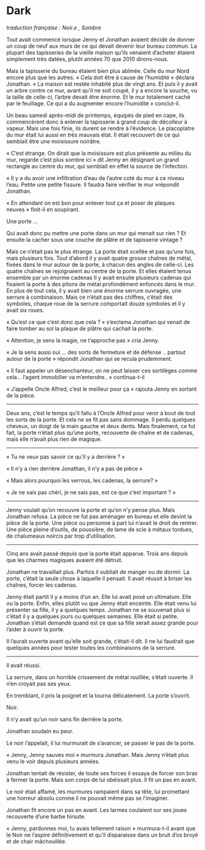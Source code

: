 # Dark

*traduction française : Noir.e , Sombre*

Tout avait commencé lorsque Jenny et Jonathan avaient décidé de donner un coup de neuf aux murs de ce qui devait devenir leur bureau commun. La plupart des tapisseries de la vieille maison qu’ils venaient d’acheter étaient simplement très datées, plutôt années 70 que 2010 dirons-nous.

Mais la tapisserie du bureau étaient bien plus abîmée. Celle du mur Nord encore plus que les autres.
« Cela doit être à cause de l’humidité » déclara Jonathan. « La maison est restée inhabité plus de vingt ans. Et puis il y avait un arbre contre ce mur, avant qu’il ne soit coupé, il y a encore la souche, vu la taille de celle-ci, l’arbre devait être énorme. Et le mur totalement caché par le feuillage. Ce qui a du augmenter encore l’humidité » conclut-il.

Un beau samedi après-midi de printemps, équipés de pied en cape, ils commencèrent donc à enlever la tapisserie à grand coup de décolleur à vapeur. Mais une fois finie, ils durent se rendre à l’évidence. Le placoplatre du mur était lui aussi en très mauvais état. Il était recouvert de ce qui semblait être une moisissure noirâtre.

« C’est étrange. On dirait que la moisissure est plus présente au milieu du mur, regarde c’est plus sombre ici » dit Jenny en désignant un grand rectangle au centre du mur, qui semblait en effet la source de l’infection.

« Il y a du avoir une infiltration d’eau de l’autre coté du mur à ce niveau l’eau. Petite une petite fissure. Il faudra faire vérifier le mur »répondit Jonathan.

« En attendant on est bon pour enlever tout ça et poser de plaques neuves » finit-il en soupirant.

Une porte …

Qui avait donc pu mettre une porte dans un mur qui menait sur rien ? Et ensuite la cacher sous une couche de plâtre et de tapisserie vintage ?

Mais ce n’était pas le plus étrange. La porte était scellée et pas qu’une fois, mais plusieurs fois. Tout d’abord il  y avait quatre grosse chaînes de métal, fixées dans le mur autour de la porte, à chacun des angles de celle-ci. Les quatre chaînes se rejoignaient au centre de la porte. Et elles étaient tenus ensemble par un énorme cadenas Il y avait ensuite plusieurs cadenas qui fixaient la porte à des pitons de métal profondément enfoncés dans le mur. En plus de tout cela, il y avait bien une énorme serrure ouvragée, une serrure à combinaison. Mais ce n’était pas des chiffres, c’était des symboles, chaque roue de la serrure comportait douze symboles et il y avait six roues.

« Qu’est ce que c’est donc que cela ? » s’exclama Jonathan qui venait de faire tomber au sol la plaque de plâtre qui cachait la porte.

« Attention, je sens la magie, ne t’approche pas » cria Jenny.

« Je la sens aussi oui … des sorts de fermeture et de défense .. partout autour de la porte » répondit Jonathan qui se recula prudemment.

« Il faut appeler un désenchanteur, on ne peut laisser ces sortilèges comme cela… l’agent immobilier va m’entendre.. » continua-t-il

« J’appelle Oncle Alfred, c’est le meilleur pour ça » rajouta Jenny en sortant de la pièce.

----------------------------


Deux ans, c’est le temps qu’il fallu à l’Oncle Alfred pour venir à bout de tout les sorts de la porte. Et cela ne se fit pas sans dommage. Il perdu quelques cheveux, un doigt de la main gauche et deux dents. Mais finalement, ce fut fait, la porte n’était plus qu’une porte, recouverte de chaîne et de cadenas, mais elle n’avait plus rien de magique.

----------------------------


« Tu ne veux pas savoir ce qu’il y a derrière ? »

« Il n’y a rien derrière Jonathan, il n’y a pas de pièce »

« Mais alors pourquoi les verrous, les cadenas, la serrure? »

« Je ne sais pas chéri, je ne sais pas, est ce que c’est important ? »


----------------------------

Jenny voulait qu’on recouvre la porte et qu’on n’y pense plus. Mais Jonathan refusa. La pièce ne fut pas aménager en bureau et elle devint la pièce de la porte. Une pièce ou personne à part lui n’avait le droit de rentrer. Une pièce pleine d’outils, de poussière, de lame de scie à métaux tordues, de chalumeaux noircis par trop d’utilisation.

----------------------------


Cinq ans avait passé depuis que la porte était apparue. Trois ans depuis que les charmes magiques avaient été détruit.


Jonathan ne travaillait plus. Parfois il oubliait de manger ou de dormir. La porte, c’était la seule chose à laquelle il pensait. Il avait réussit à briser les chaînes, forcer les cadenas.


Jenny était partit il y a moins d’un an. Elle lui avait posé un ultimatum. Elle ou la porte. Enfin, elles plutôt vu que Jenny était enceinte. Elle était venu lui présenter sa fille, il y a quelques temps. Jonathan ne se souvenait plus si c’était il y a quelques jours ou quelques semaines. Elle était si petite. Jonathan s’était demandé quand est ce que sa fille serait assez grande pour l’aider à ouvrir la porte.


Il l’aurait ouverte avant qu’elle soit grande, c’était-il dit. Il ne lui faudrait que quelques années pour tester toutes les combinaisons de la serrure.


----------------------------
Il avait réussi.


La serrure, dans un horrible crissement de métal rouillée, s’était ouverte. Il n’en croyait pas ses yeux.


En tremblant, il pris la poignet et la tourna délicatement. La porte s’ouvrit.


Noir.


Il n’y avait qu’un noir sans fin derrière la porte.


Jonathan soudain eu peur.


Le noir l’appelait, il lui murmurait de s’avancer, se passer le pas de la porte.


« Jenny, Jenny sauves moi » murmura Jonathan. Mais Jenny n’était plus venu le voir depuis plusieurs années.


Jonathan tentait de résister, de toute ses forces il essaya de forcer son bras à fermer la porte. Mais son corps de lui obéissait plus. Il fit un pas en avant.


Le noir était affamé, les murmures rampaient dans sa tête, lui promettant une horreur absolu comme il ne pouvait même pas se l’imaginer.


Jonathan fit encore un pas en avant. Les larmes coulaient sur ses joues recouverte d’une barbe hirsute.


« Jenny, pardonnes moi, tu avais tellement raison » murmura-t-il avant que le Noir ne l’aspire définitivement et qu’il disparaisse dans un bruit d’os broyé et de chair mâchouillée.
